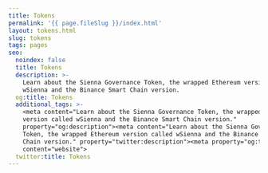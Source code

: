 ```yaml
---
title: Tokens
permalink: '{{ page.fileSlug }}/index.html'
layout: tokens.html
slug: tokens
tags: pages
seo:
  noindex: false
  title: Tokens
  description: >-
    Learn about the Sienna Governance Token, the wrapped Ethereum version called
    wSienna and the Binance Smart Chain version.
  og:title: Tokens
  additional_tags: >-
    <meta content="Learn about the Sienna Governance Token, the wrapped Ethereum
    version called wSienna and the Binance Smart Chain version."
    property="og:description"><meta content="Learn about the Sienna Governance
    Token, the wrapped Ethereum version called wSienna and the Binance Smart
    Chain version." property="twitter:description"><meta property="og:type"
    content="website">
  twitter:title: Tokens
---
```



